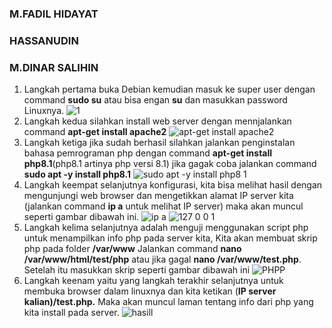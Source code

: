 ### M.FADIL HIDAYAT
### HASSANUDIN
### M.DINAR SALIHIN

1. Langkah pertama buka Debian kemudian masuk ke super user dengan command **sudo su** atau bisa engan **su** dan masukkan password Linuxnya.
![1](https://user-images.githubusercontent.com/112459285/198181907-9c7d2814-81c5-4e28-9121-4347d7279889.png)
2. Langkah kedua silahkan install web server dengan mennjalankan command **apt-get install apache2**
![apt-get install apache2](https://user-images.githubusercontent.com/112459285/198181944-8c9fe916-f132-490b-83ec-8664065a4ad5.png)
3. Langkah ketiga jika sudah berhasil silahkan jalankan penginstalan bahasa pemrograman php dengan command **apt-get install php8.1**(php8.1 artinya php versi 8.1) jika gagak coba jalankan command **sudo apt -y install php8.1**
![sudo apt -y install php8 1](https://user-images.githubusercontent.com/112459285/198183112-cf5f3d5c-2429-4823-a81b-8db46d3d8040.png)
4. Langkah keempat selanjutnya konfigurasi, kita bisa melihat hasil dengan mengunjungi web browser dan mengetikkan alamat IP server kita (jalankan command **ip a** untuk melihat IP server) maka akan muncul seperti gambar dibawah ini.
![ip a](https://user-images.githubusercontent.com/112459285/198181985-b830246d-f9aa-4c53-83ac-f5695abd3366.png) 
![127 0 0 1](https://user-images.githubusercontent.com/112459285/198182282-10c652f6-d1fb-4db4-942d-412e5fa2f52c.png)
5. Langkah kelima selanjutnya adalah  menguji menggunakan script php untuk menampilkan info php pada server kita, Kita akan membuat skrip php pada folder **/var/www**  Jalankan command **nano /var/www/html/test/php** atau jika gagal **nano /var/www/test.php**. Setelah itu masukkan skrip seperti gambar dibawah ini 
![PHPP](https://user-images.githubusercontent.com/112459285/198182414-044328f0-e903-45ab-8fbf-ddb705c1e06f.png)
6. Langkah keenam yaitu yang langkah terakhir selanjutnya untuk membuka browser dalam linuxnya dan kita ketikan (**IP server kalian)/test.php.** Maka akan muncul laman tentang info dari php yang kita install pada server. 
![hasill](https://user-images.githubusercontent.com/112459285/198182948-cf185910-0a2d-48c6-8268-555c0578129e.png)
